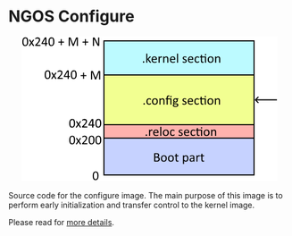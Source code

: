NGOS Configure
==============

<p align="center">
    <img src="https://github.com/Gris87/ngos/blob/master/src/os/configure/Image%20structure.png?raw=true" alt="Image structure"/>
</p>

Source code for the configure image. The main purpose of this image is to perform early initialization and transfer control to the kernel image.

Please read for [more details](../../../docs/0.%20Intro/6.%20Source%20code/1.%20NGOS/2.%20Configure%20part/README.md).

